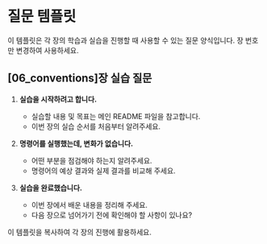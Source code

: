# 질문 템플릿

이 템플릿은 각 장의 학습과 실습을 진행할 때 사용할 수 있는 질문 양식입니다. 장 번호만 변경하여 사용하세요.

## [06_conventions]장 실습 질문

1. **실습을 시작하려고 합니다.**  
   - 실습할 내용 및 목표는 메인 README 파일을 참고합니다.
   - 이번 장의 실습 순서를 처음부터 알려주세요.

2. **명령어를 실행했는데, 변화가 없습니다.**  
   - 어떤 부분을 점검해야 하는지 알려주세요.
   - 명령어의 예상 결과와 실제 결과를 비교해 주세요.

3. **실습을 완료했습니다.**  
   - 이번 장에서 배운 내용을 정리해 주세요.
   - 다음 장으로 넘어가기 전에 확인해야 할 사항이 있나요?

이 템플릿을 복사하여 각 장의 진행에 활용하세요.
